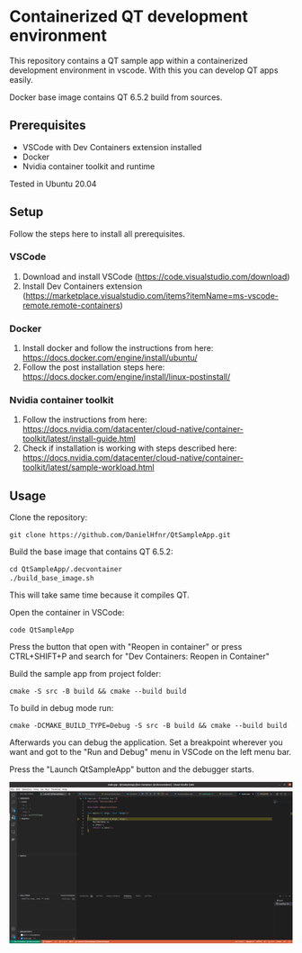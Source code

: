 # Containerized QT development environment

This repository contains a QT sample app within a containerized development environment in vscode. With this you can develop QT apps easily.

Docker base image contains QT 6.5.2 build from sources.

## Prerequisites

- VSCode with Dev Containers extension installed
- Docker
- Nvidia container toolkit and runtime
  
Tested in Ubuntu 20.04

## Setup

Follow the steps here to install all prerequisites.

### VSCode

1. Download and install VSCode (https://code.visualstudio.com/download)
2. Install Dev Containers extension (https://marketplace.visualstudio.com/items?itemName=ms-vscode-remote.remote-containers)

### Docker

1. Install docker and follow the instructions from here: https://docs.docker.com/engine/install/ubuntu/
2. Follow the post installation steps here: https://docs.docker.com/engine/install/linux-postinstall/

### Nvidia container toolkit

1. Follow the instructions from here: https://docs.nvidia.com/datacenter/cloud-native/container-toolkit/latest/install-guide.html
2. Check if installation is working with steps described here: https://docs.nvidia.com/datacenter/cloud-native/container-toolkit/latest/sample-workload.html

## Usage

Clone the repository:

```clone
git clone https://github.com/DanielHfnr/QtSampleApp.git
```

Build the base image that contains QT 6.5.2:

```build base image
cd QtSampleApp/.decvontainer
./build_base_image.sh
```

This will take same time because it compiles QT.

Open the container in VSCode:

```OpenVSCode
code QtSampleApp
```

Press the button that open with "Reopen in container" or press CTRL+SHIFT+P and search for "Dev Containers: Reopen in Container"

Build the sample app from project folder:

```Build
cmake -S src -B build && cmake --build build
```

To build in debug mode run:

```BuildDebug
cmake -DCMAKE_BUILD_TYPE=Debug -S src -B build && cmake --build build
```

Afterwards you can debug the application. Set a breakpoint wherever you want and got to the "Run and Debug" menu in VSCode on the left menu bar. 

Press the "Launch QtSampleApp" button and the debugger starts.

![DebugApplication](docs/DebugQtApp.png)